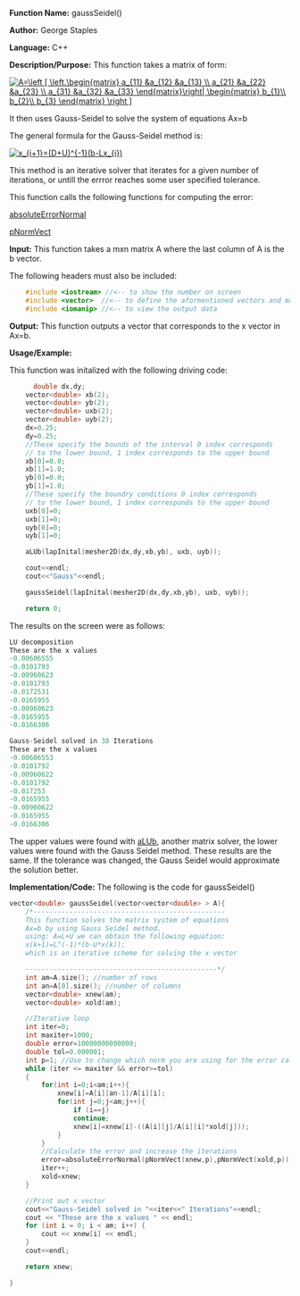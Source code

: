**Function Name:**          gaussSeidel()

**Author:** George Staples

**Language:** C++

**Description/Purpose:** This function takes a matrix of form:

<a href="https://www.codecogs.com/eqnedit.php?latex=A=\left&space;[&space;\left.\begin{matrix}&space;a_{11}&space;&a_{12}&space;&a_{13}&space;\\&space;a_{21}&space;&a_{22}&space;&a_{23}&space;\\&space;a_{31}&space;&a_{32}&space;&a_{33}&space;\end{matrix}\right|&space;\begin{matrix}&space;b_{1}\\&space;b_{2}\\&space;b_{3}&space;\end{matrix}&space;\right&space;]" target="_blank"><img src="https://latex.codecogs.com/gif.latex?A=\left&space;[&space;\left.\begin{matrix}&space;a_{11}&space;&a_{12}&space;&a_{13}&space;\\&space;a_{21}&space;&a_{22}&space;&a_{23}&space;\\&space;a_{31}&space;&a_{32}&space;&a_{33}&space;\end{matrix}\right|&space;\begin{matrix}&space;b_{1}\\&space;b_{2}\\&space;b_{3}&space;\end{matrix}&space;\right&space;]" title="A=\left [ \left.\begin{matrix} a_{11} &a_{12} &a_{13} \\ a_{21} &a_{22} &a_{23} \\ a_{31} &a_{32} &a_{33} \end{matrix}\right| \begin{matrix} b_{1}\\ b_{2}\\ b_{3} \end{matrix} \right ]" /></a>

It then uses Gauss-Seidel to solve the system of equations Ax=b

The general formula for the Gauss-Seidel method is:

<a href="https://www.codecogs.com/eqnedit.php?latex=x_{i&plus;1}=(D&plus;U)^{-1}(b-Lx_{i})" target="_blank"><img src="https://latex.codecogs.com/gif.latex?x_{i&plus;1}=(D&plus;U)^{-1}(b-Lx_{i})" title="x_{i+1}=(D+U)^{-1}(b-Lx_{i})" /></a>

This method is an iterative solver that iterates for a given number of iterations, or untill the errror reaches some user specified tolerance. 

This function calls the following functions for computing the error:

[absoluteErrorNormal](https://georgest347.github.io/MATH-5620/softwareManual/HW2/absoluteErrorNormal)

[pNormVect](https://georgest347.github.io/MATH-5620/softwareManual/HW2/pNormVect)


**Input:** This function takes a mxn matrix A where the last column of A is the b vector.
  
The following headers must also be included:
  ```c++
      #include <iostream> //<-- to show the number on screen
      #include <vector>  //<-- to define the aformentioned vectors and matricies
      #include <iomanip> //<-- to view the output data
  ```

**Output:** This function outputs a vector that corresponds to the x vector in Ax=b.
	
**Usage/Example:**

This function was initalized with the following driving code:
```c++
      double dx,dy;
    vector<double> xb(2);
    vector<double> yb(2);
    vector<double> uxb(2);
    vector<double> uyb(2);
    dx=0.25;
    dy=0.25;
    //These specify the bounds of the interval 0 index corresponds
    // to the lower bound, 1 index corresponds to the upper bound
    xb[0]=0.0;
    xb[1]=1.0;
    yb[0]=0.0;
    yb[1]=1.0;
    //These specify the boundry conditions 0 index corresponds
    // to the lower bound, 1 index corresponds to the upper bound
    uxb[0]=0;
    uxb[1]=0;
    uyb[0]=0;
    uyb[1]=0;

    aLUb(lapInital(mesher2D(dx,dy,xb,yb), uxb, uyb));

    cout<<endl;
    cout<<"Gauss"<<endl;

    gaussSeidel(lapInital(mesher2D(dx,dy,xb,yb), uxb, uyb));

    return 0;
```

The results on the screen were as follows:

```c++
LU decomposition
These are the x values
-0.00606555
-0.0101793
-0.00960623
-0.0101793
-0.0172531
-0.0165955
-0.00960623
-0.0165955
-0.0166306

Gauss-Seidel solved in 38 Iterations
These are the x values
-0.00606553
-0.0101792
-0.00960622
-0.0101792
-0.017253
-0.0165955
-0.00960622
-0.0165955
-0.0166306
```

The upper values were found with [aLUb](), another matrix solver, the lower values were found with the Gauss Seidel method. These results are the same. If the tolerance was changed, the Gauss Seidel would approximate the solution better. 

**Implementation/Code:** The following is the code for gaussSeidel()
```c++
vector<double> gaussSeidel(vector<vector<double> > A){
    /*------------------------------------------------
    This function solves the matrix system of equations
    Ax=b by using Gauss Seidel method.
    using: A=L+U we can obtain the following equation:
    x(k+1)=L^(-1)*(b-U*x(k));
    which is an iterative scheme for solving the x vector

    ------------------------------------------------*/
    int am=A.size(); //number of rows
	int an=A[0].size(); //number of columns
	vector<double> xnew(am);
	vector<double> xold(am);

    //Iterative loop
    int iter=0;
    int maxiter=1000;
    double error=10000000000000;
    double tol=0.000001;
    int p=1; //Use to change which norm you are using for the error calculation, 0=infinity norm.
    while (iter <= maxiter && error>=tol)
    {
        for(int i=0;i<am;i++){
            xnew[i]=A[i][an-1]/A[i][i];
            for(int j=0;j<am;j++){
                if (i==j)
                continue;
                xnew[i]=xnew[i]-((A[i][j]/A[i][i]*xold[j]));
            }
        }
        //Calculate the error and increase the iterations
        error=absoluteErrorNormal(pNormVect(xnew,p),pNormVect(xold,p));
        iter++;
        xold=xnew;
    }

    //Print out x vector
    cout<<"Gauss-Seidel solved in "<<iter<<" Iterations"<<endl;
	cout << "These are the x values " << endl;
	for (int i = 0; i < am; i++) {
		cout << xnew[i] << endl;
	}
	cout<<endl;

    return xnew;

}
```
